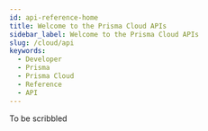 ```yaml
---
id: api-reference-home
title: Welcome to the Prisma Cloud APIs
sidebar_label: Welcome to the Prisma Cloud APIs
slug: /cloud/api
keywords:
  - Developer
  - Prisma
  - Prisma Cloud
  - Reference
  - API
---
```


To be scribbled
